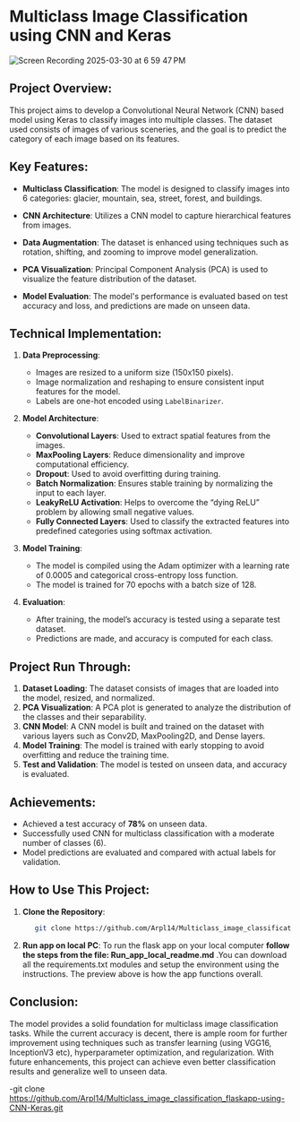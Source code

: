 # Multiclass Image Classification using CNN and Keras
![Screen Recording 2025-03-30 at 6 59 47 PM](https://github.com/user-attachments/assets/72074d53-0943-4c01-9ecf-31bc74333315)
## Project Overview:
This project aims to develop a Convolutional Neural Network (CNN) based model using Keras to classify images into multiple classes. The dataset used consists of images of various sceneries, and the goal is to predict the category of each image based on its features.

## Key Features:
- **Multiclass Classification**: The model is designed to classify images into 6 categories: glacier, mountain, sea, street, forest, and buildings.
- **CNN Architecture**: Utilizes a CNN model to capture hierarchical features from images.

- **Data Augmentation**: The dataset is enhanced using techniques such as rotation, shifting, and zooming to improve model generalization.
- **PCA Visualization**: Principal Component Analysis (PCA) is used to visualize the feature distribution of the dataset.
- **Model Evaluation**: The model's performance is evaluated based on test accuracy and loss, and predictions are made on unseen data.

## Technical Implementation:
1. **Data Preprocessing**:
   - Images are resized to a uniform size (150x150 pixels).
   - Image normalization and reshaping to ensure consistent input features for the model.
   - Labels are one-hot encoded using `LabelBinarizer`.
   
2. **Model Architecture**:
   - **Convolutional Layers**: Used to extract spatial features from the images.
   - **MaxPooling Layers**: Reduce dimensionality and improve computational efficiency.
   - **Dropout**: Used to avoid overfitting during training.
   - **Batch Normalization**: Ensures stable training by normalizing the input to each layer.
   - **LeakyReLU Activation**: Helps to overcome the “dying ReLU” problem by allowing small negative values.
   - **Fully Connected Layers**: Used to classify the extracted features into predefined categories using softmax activation.

3. **Model Training**:
   - The model is compiled using the Adam optimizer with a learning rate of 0.0005 and categorical cross-entropy loss function.
   - The model is trained for 70 epochs with a batch size of 128.
   
4. **Evaluation**:
   - After training, the model’s accuracy is tested using a separate test dataset.
   - Predictions are made, and accuracy is computed for each class.

## Project Run Through:
1. **Dataset Loading**: The dataset consists of images that are loaded into the model, resized, and normalized.
2. **PCA Visualization**: A PCA plot is generated to analyze the distribution of the classes and their separability.
3. **CNN Model**: A CNN model is built and trained on the dataset with various layers such as Conv2D, MaxPooling2D, and Dense layers.
4. **Model Training**: The model is trained with early stopping to avoid overfitting and reduce the training time.
5. **Test and Validation**: The model is tested on unseen data, and accuracy is evaluated.

## Achievements:
- Achieved a test accuracy of **78%** on unseen data.
- Successfully used CNN for multiclass classification with a moderate number of classes (6).
- Model predictions are evaluated and compared with actual labels for validation.

## How to Use This Project:
1. **Clone the Repository**:
   ```bash
      git clone https://github.com/Arpl14/Multiclass_image_classification_flaskapp-using-CNN-Keras.git
2. **Run app on local PC**:
   To run the flask app on your local computer **follow the steps from the file: Run_app_local_readme.md**  .You can download all the requirements.txt modules and setup the environment using the instructions. The preview above is how the app functions overall. 


## Conclusion:
The model provides a solid foundation for multiclass image classification tasks. While the current accuracy is decent, there is ample room for further improvement using techniques such as transfer learning (using VGG16, InceptionV3 etc), hyperparameter optimization, and regularization. With future enhancements, this project can achieve even better classification results and generalize well to unseen data.

-git clone https://github.com/Arpl14/Multiclass_image_classification_flaskapp-using-CNN-Keras.git
